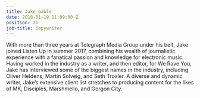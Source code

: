 ```yaml
---
title: Jake Gable
date: 2018-01-19 11:09:00 Z
position: 26
job-title: Copywriter
---
```


With more than three years at Telegraph Media Group under his belt, Jake joined Listen Up in summer 2017, combining his wealth of journalistic experience with a fanatical passion and knowledge for electronic music. Having worked in the industry as a writer, and then editor, for We Rave You, Jake has interviewed some of the biggest names in the industry, including Oliver Heldens, Martin Solveig, and Seth Troxler. A diverse and dynamic writer, Jake’s extensive client list stretches to producing content for the likes of MK, Disciples, Marshmello, and Gorgon City.